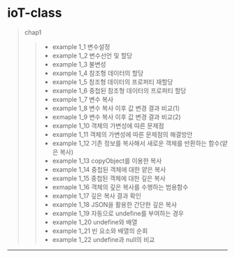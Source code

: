 # ioT-class

> chap1
>    > * example 1_1  변수설정
>    > * example 1_2 변수선언 및 할당
>    > * example 1_3 불변성
>    > * example 1_4 참조형 데이터의 할당
>    > * example 1_5 참조형 데이터의 프로퍼티 재할당
>    > * example 1_6 중첩된 참조형 데이터의 프로퍼티 할당
>    > * example 1_7 변수 복사
>    > * example 1_8 변수 복사 이후 값 변경 결과 비교(1)
>    > * exmaple 1_9 변수 복사 이후 값 변경 결과 비교(2)
>    > * example 1_10 객체의 가변성에 따른 문제점
>    > * example 1_11 객체의 가변성에 따른 문제점의 해결방안
>    > * example 1_12 기존 정보를 복사해서 새로운 객체를 반환하는 함수(얕은 복사)
>    > * example 1_13 copyObject를 이용한 복사
>    > * example 1_14 중첩된 객체에 대한 얕은 복사
>    > * example 1_15 중첩된 객체에 대한 깊은 복사
>    > * exmaple 1_16 객체의 깊은 복사를 수행하는 범용함수
>    > * example 1_17 깊은 복사 결과 확인
>    > * example 1_18 JSON을 활용한 간단한 깊은 복사
>    > * example 1_19 자동으로 undefine를 부여하는 경우
>    > * example 1_20 undefine와 배열
>    > * example 1_21 빈 요소와 배열의 순회
>    > * example 1_22 undefine과 null의 비교

--------------------------------------------------------------------------------------
